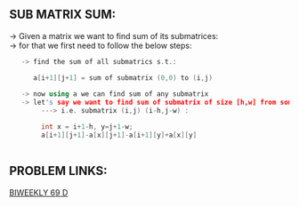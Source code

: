 **SUB MATRIX SUM:**
--

-> Given a matrix we want to find sum of its submatrices:\
-> for that we first need to follow the below steps:
```cpp
   -> find the sum of all submatrics s.t.:

      a[i+1][j+1] = sum of submatrix (0,0) to (i,j)
        
   -> now using a we can find sum of any submatrix 
   -> let's say we want to find sum of submatrix of size [h,w] from some index(i,j)
        ---> i.e. submatrix (i,j) (i-h,j-w) :

        int x = i+1-h, y=j+1-w;
        a[i+1][j+1]-a[x][j+1]-a[i+1][y]+a[x][y]
        
```

**PROBLEM LINKS:**
--
[BIWEEKLY 69 D](https://leetcode.com/contest/biweekly-contest-69/problems/stamping-the-grid/)
